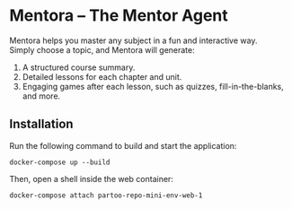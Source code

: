 # Mentora – The Mentor Agent  

Mentora helps you master any subject in a fun and interactive way.  
Simply choose a topic, and Mentora will generate:  

1. A structured course summary.  
2. Detailed lessons for each chapter and unit.  
3. Engaging games after each lesson, such as quizzes, fill-in-the-blanks, and more.  

## **Installation**  

Run the following command to build and start the application:  

```shell
docker-compose up --build
```
Then, open a shell inside the web container:
```shell
docker-compose attach partoo-repo-mini-env-web-1
```